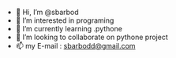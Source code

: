 - 👋 Hi, I’m @sbarbod
- 👀 I’m interested in programing
- 🌱 I’m currently learning .pythone
- 💞️ I’m looking to collaborate on pythone project
- 📫 my E-mail : sbarbodd@gmail.com

<!---
sbarbod/sbarbod is a ✨ special ✨ repository because its `README.md` (this file) appears on your GitHub profile.
You can click the Preview link to take a look at your changes.
--->

